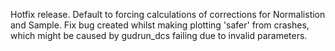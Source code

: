 Hotfix release.
Default to forcing calculations of corrections for Normalistion and Sample. Fix bug created whilst making plotting 'safer' from crashes, which might be caused by gudrun_dcs failing due to invalid parameters.
